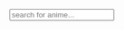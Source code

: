 <form name="search" action="anime.html?" + document.search.anime.value><input type="search" name="anime" value=""placeholder="search for anime..."></input></firm>
